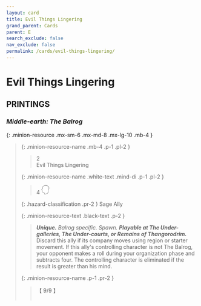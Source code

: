 ```yaml
---
layout: card
title: Evil Things Lingering
grand_parent: Cards
parent: E
search_exclude: false
nav_exclude: false
permalink: /cards/evil-things-lingering/
---
```


# Evil Things Lingering


## PRINTINGS


### _Middle-earth: The Balrog_

{: .minion-resource .mx-sm-6 .mx-md-8 .mx-lg-10 .mb-4 }
> {: .minion-resource-name .mb-4 .p-1 .pl-2 }
> > <div class="hazard-mp">2</div>
> > <div class="card-name">Evil Things Lingering</div>
>
> {: .minion-resource-name .white-text .mind-di .p-1 .pl-2 }
> > 4 ![](/assets/images/mind.svg)
>
> {: .hazard-classification .pr-2 }
> Sage Ally
>
> {: .minion-resource-text .black-text .p-2 }
> > _**Unique.**_ _Balrog specific._ _Spawn._ ***Playable at The Under-galleries, The Under-courts, or Remains of Thangorodrim.*** Discard this ally if its company moves using region or starter movement. If this ally's controlling character is not The Balrog, your opponent makes a roll during your organization phase and subtracts four. The controlling character is eliminated if the result is greater than his mind. 
> 
> {: .minion-resource-name .p-1 .pr-2 }
> > <div class="card-shield">【 9/9 】</div>
> > <div class="card-corruption-white">&nbsp;</div>

